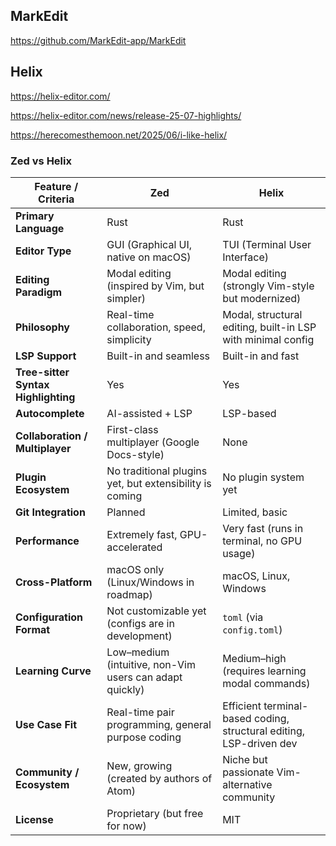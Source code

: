 
## MarkEdit

https://github.com/MarkEdit-app/MarkEdit

## Helix 
https://helix-editor.com/

https://helix-editor.com/news/release-25-07-highlights/

https://herecomesthemoon.net/2025/06/i-like-helix/

### Zed vs Helix

| Feature / Criteria                  | **Zed**                                                 | **Helix**                                                           |
| ----------------------------------- | ------------------------------------------------------- | ------------------------------------------------------------------- |
| **Primary Language**                | Rust                                                    | Rust                                                                |
| **Editor Type**                     | GUI (Graphical UI, native on macOS)                     | TUI (Terminal User Interface)                                       |
| **Editing Paradigm**                | Modal editing (inspired by Vim, but simpler)            | Modal editing (strongly Vim-style but modernized)                   |
| **Philosophy**                      | Real-time collaboration, speed, simplicity              | Modal, structural editing, built-in LSP with minimal config         |
| **LSP Support**                     | Built-in and seamless                                   | Built-in and fast                                                   |
| **Tree-sitter Syntax Highlighting** | Yes                                                     | Yes                                                                 |
| **Autocomplete**                    | AI-assisted + LSP                                       | LSP-based                                                           |
| **Collaboration / Multiplayer**     | First-class multiplayer (Google Docs-style)             | None                                                                |
| **Plugin Ecosystem**                | No traditional plugins yet, but extensibility is coming | No plugin system yet                                                |
| **Git Integration**                 | Planned                                                 | Limited, basic                                                      |
| **Performance**                     | Extremely fast, GPU-accelerated                         | Very fast (runs in terminal, no GPU usage)                          |
| **Cross-Platform**                  | macOS only (Linux/Windows in roadmap)                   | macOS, Linux, Windows                                               |
| **Configuration Format**            | Not customizable yet (configs are in development)       | `toml` (via `config.toml`)                                          |
| **Learning Curve**                  | Low–medium (intuitive, non-Vim users can adapt quickly) | Medium–high (requires learning modal commands)                      |
| **Use Case Fit**                    | Real-time pair programming, general purpose coding      | Efficient terminal-based coding, structural editing, LSP-driven dev |
| **Community / Ecosystem**           | New, growing (created by authors of Atom)               | Niche but passionate Vim-alternative community                      |
| **License**                         | Proprietary (but free for now)                          | MIT                                                                 |

